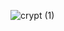 <There is an encrypted message behind this image>
  
  
  
  ![crypt (1)](https://user-images.githubusercontent.com/62828693/115583335-6d4f7100-a2e7-11eb-82c3-81d09bc080c6.png)

